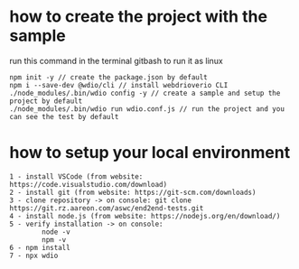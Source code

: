 # how to create the project with the sample
run this command in the terminal gitbash to run it as linux
```
npm init -y // create the package.json by default
npm i --save-dev @wdio/cli // install webdrioverio CLI
./node_modules/.bin/wdio config -y // create a sample and setup the project by default
./node_modules/.bin/wdio run wdio.conf.js // run the project and you can see the test by default
```


# how to setup your local environment
```
1 - install VSCode (from website: https://code.visualstudio.com/download)
2 - install git (from website: https://git-scm.com/downloads)
3 - clone repository -> on console: git clone https://git.rz.aareon.com/aswc/end2end-tests.git
4 - install node.js (from website: https://nodejs.org/en/download/)
5 - verify installation -> on console: 
        node -v            
        npm -v
6 - npm install
7 - npx wdio